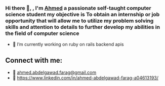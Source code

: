 ### Hi there 👋, , I'm [Ahmed](https://github.com/AhmedAbdelGawadFarag) a passionate self-taught computer science student my objective is To obtain an internship or job opportunity that will allow me to utilize my problem solving skills and attention to details to further develop my abilities in the field of computer science


- 🔭 I’m currently working on ruby on rails backend apis

## Connect with me:
- :email: ahmed.abdelgawad.farag@gmail.com
- 🔗 https://www.linkedin.com/in/ahmed-abdelgawad-farag-a04613193/


